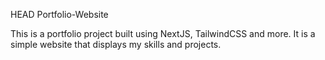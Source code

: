  HEAD
 Portfolio-Website

This is a portfolio project built using NextJS, TailwindCSS and more. It is a simple website that displays my skills and projects.

